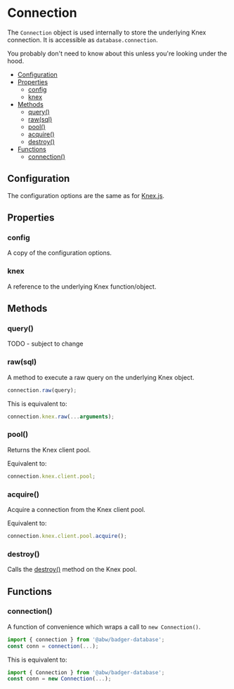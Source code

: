 # Connection

The `Connection` object is used internally to store the underlying
Knex connection. It is accessible as `database.connection`.

You probably don't need to know about this unless
you're looking under the hood.

* [Configuration](#configuration)
* [Properties](#properties)
  * [config](#config)
  * [knex](#knex)
* [Methods](#methods)
  * [query()](#query--)
  * [raw(sql)](#raw-sql-)
  * [pool()](#pool--)
  * [acquire()](#acquire--)
  * [destroy()](#destroy--)
* [Functions](#functions)
  * [connection()](#connection--)

## Configuration

The configuration options are the same as for
[Knex.js](https://knexjs.org/guide/#configuration-options).

## Properties

### config

A copy of the configuration options.

### knex

A reference to the underlying Knex function/object.

## Methods

### query()

TODO - subject to change

### raw(sql)

A method to execute a raw query on the underlying Knex
object.

```js
connection.raw(query);
```

This is equivalent to:

```js
connection.knex.raw(...arguments);
```

### pool()

Returns the Knex client pool.

Equivalent to:

```js
connection.knex.client.pool;
```

### acquire()

Acquire a connection from the Knex client pool.

Equivalent to:

```js
connection.knex.client.pool.acquire();
```

### destroy()

Calls the [destroy()](https://knexjs.org/guide/#pool) method
on the Knex pool.

## Functions

### connection()

A function of convenience which wraps a call to `new Connection()`.

```js
import { connection } from '@abw/badger-database';
const conn = connection(...);
```

This is equivalent to:

```js
import { Connection } from '@abw/badger-database';
const conn = new Connection(...);
```
